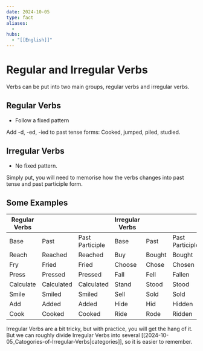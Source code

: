 ```yaml
---
date: 2024-10-05
type: fact
aliases:
  -
hubs:
  - "[[English]]"
---
```


# Regular and Irregular Verbs

Verbs can be put into two main groups, regular verbs and irregular verbs.

## Regular Verbs

- Follow a fixed pattern

Add -d, -ed, -ied to past tense forms: Cooked, jumped, piled, studied.

## Irregular Verbs

- No fixed pattern.

Simply put, you will need to memorise how the verbs changes into past tense and past participle form.


## Some Examples

| Regular Verbs |           |                 | Irregular Verbs |        |                |
|---------------|-----------|-----------------|-----------------|--------|----------------|
| Base          | Past      | Past Participle | Base            | Past   | Past Participle|
| Reach         | Reached   | Reached         | Buy             | Bought | Bought         |
| Fry           | Fried     | Fried           | Choose          | Chose  | Chosen         |
| Press         | Pressed   | Pressed         | Fall            | Fell   | Fallen         |
| Calculate     | Calculated| Calculated      | Stand           | Stood  | Stood          |
| Smile         | Smiled    | Smiled          | Sell            | Sold   | Sold           |
| Add           | Added     | Added           | Hide            | Hid    | Hidden         |
| Cook          | Cooked    | Cooked          | Ride            | Rode   | Ridden         |

Irregular Verbs are a bit tricky, but with practice, you will get the hang of it.
But we can roughly divide Irregular Verbs into several [[2024-10-05_Catogories-of-Irregular-Verbs|categories]], so it is easier to remember.
